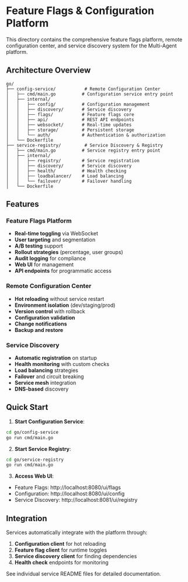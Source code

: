 # Feature Flags & Configuration Platform

This directory contains the comprehensive feature flags platform, remote configuration center, and service discovery system for the Multi-Agent platform.

## Architecture Overview

```
go/
├── config-service/           # Remote Configuration Center
│   ├── cmd/main.go          # Configuration service entry point
│   ├── internal/
│   │   ├── config/          # Configuration management
│   │   ├── discovery/       # Service discovery
│   │   ├── flags/           # Feature flags core
│   │   ├── api/             # REST API endpoints
│   │   ├── websocket/       # Real-time updates
│   │   ├── storage/         # Persistent storage
│   │   └── auth/            # Authentication & authorization
│   └── Dockerfile
├── service-registry/         # Service Discovery & Registry
│   ├── cmd/main.go          # Service registry entry point
│   ├── internal/
│   │   ├── registry/        # Service registration
│   │   ├── discovery/       # Service discovery
│   │   ├── health/          # Health checking
│   │   ├── loadbalancer/    # Load balancing
│   │   └── failover/        # Failover handling
│   └── Dockerfile
```

## Features

### Feature Flags Platform
- **Real-time toggling** via WebSocket
- **User targeting** and segmentation
- **A/B testing** support
- **Rollout strategies** (percentage, user groups)
- **Audit logging** for compliance
- **Web UI** for management
- **API endpoints** for programmatic access

### Remote Configuration Center
- **Hot reloading** without service restart
- **Environment isolation** (dev/staging/prod)
- **Version control** with rollback
- **Configuration validation**
- **Change notifications**
- **Backup and restore**

### Service Discovery
- **Automatic registration** on startup
- **Health monitoring** with custom checks
- **Load balancing** strategies
- **Failover** and circuit breaking
- **Service mesh** integration
- **DNS-based** discovery

## Quick Start

1. **Start Configuration Service**:
```bash
cd go/config-service
go run cmd/main.go
```

2. **Start Service Registry**:
```bash
cd go/service-registry
go run cmd/main.go
```

3. **Access Web UI**:
- Feature Flags: http://localhost:8080/ui/flags
- Configuration: http://localhost:8080/ui/config
- Service Discovery: http://localhost:8081/ui/registry

## Integration

Services automatically integrate with the platform through:

1. **Configuration client** for hot reloading
2. **Feature flag client** for runtime toggles
3. **Service discovery client** for finding dependencies
4. **Health check** endpoints for monitoring

See individual service README files for detailed documentation.